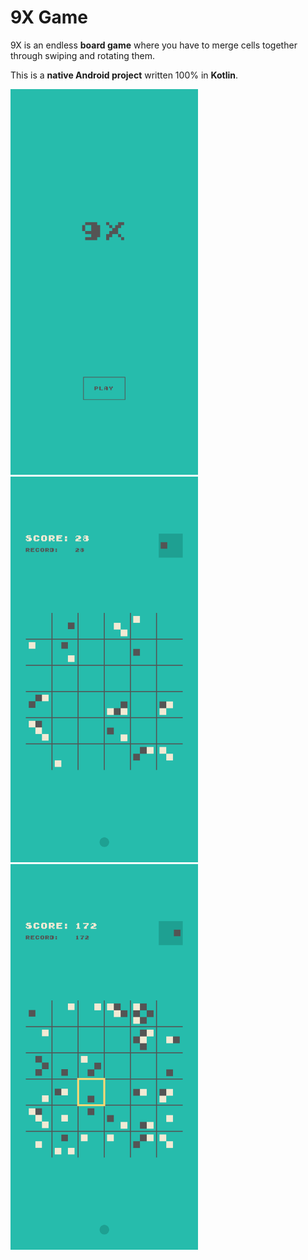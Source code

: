 9X Game
===================

9X is an endless **board game** where you have to merge cells together through swiping and rotating them.

This is a **native Android project** written 100% in **Kotlin**.

<img src="/imgs/screen_1.png" width="300"> <img src="/imgs/screen_2.png" width="300"> <img src="/imgs/screen_3.png" width="300">
